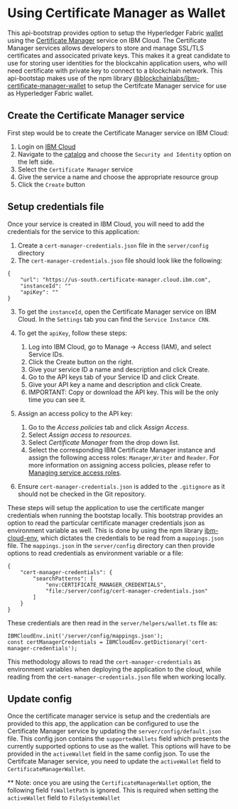 # Using Certificate Manager as Wallet

This api-bootstrap provides option to setup the Hyperledger Fabric [wallet](https://hyperledger-fabric.readthedocs.io/en/release-1.4/developapps/wallet.html) using the [Certificate Manager](https://cloud.ibm.com/docs/services/certificate-manager?topic=certificate-manager-about-certificate-manager) service on IBM Cloud.  The Certificate Manager services allows developers to store and manage SSL/TLS certificates and associcated private keys. This makes it a great candidate to use for storing user identities for the blockcahin application users, who will need certificate with private key to connect to a blockchain network.  This api-bootstap makes use of the npm library [@blockchainlabs/ibm-certificate-manager-wallet](https://www.npmjs.com/package/@blockchainlabs/ibm-certificate-manager-wallet) to setup the Certifcate Manager service for use as Hyperledger Fabric wallet. 

## Create the Certificate Manager service

First step would be to create the Certificate Manager service on IBM Cloud:
1. Login on [IBM Cloud](https://cloud.ibm.com/)
2. Navigate to the [catalog](https://cloud.ibm.com/catalog) and choose the `Security and Identity` option on the left side.  
3. Select the `Certificate Manager` service
4. Give the service a name and choose the appropriate resource group
5. Click the `Create` button

## Setup credentials file
Once your service is created in IBM Cloud, you will need to add the credentials for the service to this application:
1. Create a `cert-manager-credentials.json` file in the `server/config` directory 
2. The `cert-manager-credentials.json` file should look like the following:
```
{
    "url": "https://us-south.certificate-manager.cloud.ibm.com",
    "instanceId": ""
    "apiKey": ""
}
```
3. To get the `instanceId`, open the Certificate Manager service on IBM Cloud. In the `Settings` tab you can find the `Service Instance CRN`.
4. To get the `apiKey`, follow these steps:
    1. Log into IBM Cloud, go to Manage -> Access (IAM), and select Service IDs.
    1. Click the Create button on the right.
    1. Give your service ID a name and description and click Create.
    1. Go to the API keys tab of your Service ID and click Create.
    1. Give your API key a name and description and click Create.
    1. IMPORTANT: Copy or download the API key. This will be the only time you can see it.

5. Assign an access policy to the API key:
    1. Go to the *Access policies* tab and click *Assign Access*.
    1. Select *Assign access to resources*.
    1. Select *Certificate Manager* from the drop down list.
    1. Select the corresponding IBM Certificate Manager instance and assign the following access roles: `Manager`,`Writer` and `Reader`. For more information on assigning access policies, please refer to [Managing service access roles](https://console.bluemix.net/docs/services/certificate-manager/access-management.html#managing-service-access-roles).

6. Ensure `cert-manager-credentials.json` is added to the `.gitignore` as it should not be checked in the Git repository.

These steps will setup the application to use the certificate manger credentials when running the bootstap locally.  This bootstrap provides an option to read the particular certificate manager credentials json as environment variable as well.  This is done by using the npm library [ibm-cloud-env](https://www.npmjs.com/package/ibm-cloud-env), which dictates the credentials to be read from a `mappings.json` file. The `mappings.json` in the `server/config` directory can then provide options to read credentials as environment variable or a file:
```
{
    "cert-manager-credentials": {
        "searchPatterns": [
            "env:CERTIFICATE_MANAGER_CREDENTIALS",
            "file:/server/config/cert-manager-credentials.json"
        ]
    }
}
```

These credentials are then read in the `server/helpers/wallet.ts` file as:
```
IBMCloudEnv.init('/server/config/mappings.json');
const certManagerCredentials = IBMCloudEnv.getDictionary('cert-manager-credentials');
```

This methodology allows to read the `cert-manager-credentials` as environment variables when deploying the application to the cloud, while reading from the `cert-manager-credentials.json` file when working locally.

## Update config

Once the certificate manager service is setup and the credentials are provided to this app, the application can be configured to use the Certificate Manager service by updating the `server/config/default.json` file. This config json contains the `supportedWallets` field which presents the currently supported options to use as the wallet.  This options will have to be provided in the `activeWallet` field in the same config json.  To use the Certifcate Manager service, you need to update the `activeWallet` field to `CertificateManagerWallet`.  

** Note: once you are using the `CertificateManagerWallet` option, the following field `fsWalletPath` is ignored.  This is required when setting the `activeWallet` field to `FileSystemWallet`

